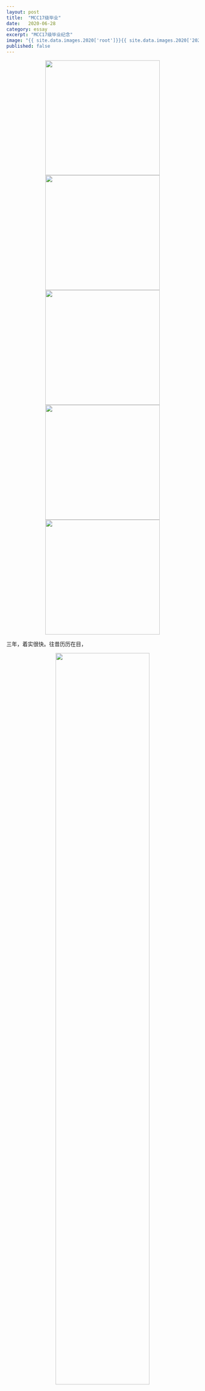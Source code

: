```yaml
---
layout: post
title:  "MCC17级毕业"
date:   2020-06-28
category: essay
excerpt: "MCC17级毕业纪念"
image: "{{ site.data.images.2020['root']}}{{ site.data.images.2020['20200623-0.jpg'] }}"
published: false
---
```


<center class="half">
    <img src="{{ site.data.images.2020['root']}}{{ site.data.images.2020['20200623-4.jpg'] }}" alt="" height="300" /> <img src="{{ site.data.images.2020['root']}}{{ site.data.images.2020['20200623-1.jpg'] }}" alt="" height="300"/> <img src="{{ site.data.images.2020['root']}}{{ site.data.images.2020['20200623-9.JPG'] }}" alt="" height="300"/> <img src="{{ site.data.images.2020['root']}}{{ site.data.images.2020['20200623-6.jpg'] }}" alt="" height="300"/> <img src="{{ site.data.images.2020['root']}}{{ site.data.images.2020['20200623-10.JPG'] }}" alt="" height="300"/> 
</center>

三年，着实很快。往昔历历在目，

<div class="row">

  <div class="6u 12u$(small)">
  <center class="half">
    <img src="{{ site.data.images.2020['root']}}{{ site.data.images.2020['20200623-3.jpg'] }}" alt="" width="70%"/>
  </center>
  </div>

  <div class="6u$ 12u$(small)">
  <div class="box">
    这世上大部分抒情，都会被认作无病呻吟。能理解你得了什么病，基本就是知己。
  </div>
  </div>

</div>

<div class="row">

  <div class="6u 12u$(small)">
  <div class="box">
    念故人老大，风流未减，独回首、烟波里。
  </div>
  </div>

  <div class="6u$ 12u$(small)">
  <center class="half">
    <img src="{{ site.data.images.2020['root']}}{{ site.data.images.2020['20200623-8.JPG'] }}" alt="" width="70%"/>
  </center>
  </div>
  
</div>

<div class="row">

  <div class="6u 12u$(small)">
  <center class="half">
    <img src="{{ site.data.images.2020['root']}}{{ site.data.images.2020['20200623-7.jpg'] }}" alt="" width="70%"/>
  </center>
  </div>

  <div class="6u$ 12u$(small)">
  <div class="box">
    这世上大部分抒情，都会被认作无病呻吟。能理解你得了什么病，基本就是知己。
  </div>
  </div>

</div>

山水有相逢。


<center class="half">
<img src="{{ site.data.images.2020['root']}}{{ site.data.images.2020['20200623-5.JPG'] }}" alt="" width="66%"/>
</center>
